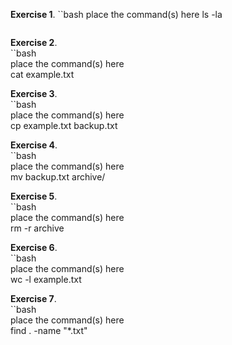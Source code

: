 **Exercise 1**.
``bash
place the command(s) here
ls -la
```
```
**Exercise 2**.  
``bash  
place the command(s) here  
cat example.txt

**Exercise 3**.  
``bash  
place the command(s) here  
cp example.txt backup.txt  

**Exercise 4**.  
``bash  
place the command(s) here  
mv backup.txt archive/  

**Exercise 5**.  
``bash  
place the command(s) here  
rm -r archive  

**Exercise 6**.  
``bash  
place the command(s) here  
wc -l example.txt 

**Exercise 7**.  
``bash  
place the command(s) here  
find . -name "*.txt" 
